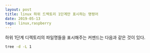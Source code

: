 ```yaml
---
layout: post
title: linux 하위 드렉토리 1단계만 표시하는 명령어
date: 2019-05-13
tags: linux,raspberry
---
```


하위 1단계 디렉토리의 파일명들을 표시해주는 커멘드는 다음과 같은 것이 있다.  
~~~bash
tree -d -L 1  
~~~  